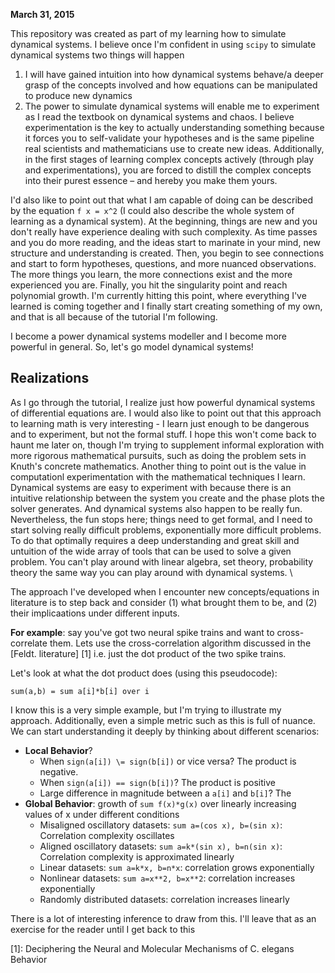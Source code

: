 **March 31, 2015**

This repository was created as part of my learning how to simulate dynamical systems. I believe once I'm confident in using `scipy` to simulate dynamical systems two things will happen 

1. I will have gained intuition into how dynamical systems behave/a deeper grasp of the concepts involved and how equations can be manipulated to produce new dynamics
2. The power to simulate dynamical systems will enable me to experiment as I read the textbook on dynamical systems and chaos. I believe experimentation is the key to actually understanding something because it forces you to self-validate your hypotheses and is the same pipeline real scientists and mathematicians use to create new ideas. Additionally, in the first stages of learning complex concepts actively (through play and experimentations), you are forced to distill the complex concepts into their purest essence – and hereby you make them yours. 


I'd also like to point out that what I am capable of doing can be described by the equation `f x = x^2` (I could also describe the whole system of learning as a dynamical system). At the beginning, things are new and you don't really have experience dealing with such complexity. As time passes and you do more reading, and the ideas start to marinate in your mind, new structure and understanding is created. Then, you begin to see connections and start to form hypotheses, questions, and more nuanced observations. The more things you learn, the more connections exist and the more experienced you are. Finally, you hit the singularity point and reach polynomial growth. I'm currently hitting this point, where everything I've learned is coming together and I finally start creating something of my own, and that is all because of the tutorial I'm following. 

I become a power dynamical systems modeller and I become more powerful in general. So, let's go model dynamical systems!

## Realizations

As I go through the tutorial, I realize just how powerful dynamical systems of differential equations are. I would also like to point out that this approach to learning math is very interesting - I learn just enough to be dangerous and to experiment, but not the formal stuff. I hope this won't come back to haunt me later on, though I'm trying to supplement informal exploration with more rigorous mathematical pursuits, such as doing the problem sets in Knuth's concrete mathematics. Another thing to point out is the value in computationl experimentation with the mathematical techniques I learn. Dynamical systems are easy to experiment with because there is an intuitive relationship between the system you create and the phase plots the solver generates. And dynamical systems also happen to be really fun. Nevertheless, the fun stops here; things need to get formal, and I need to start solving really difficult problems, exponentially more difficult problems. To do that optimally requires a deep understanding and great skill and untuition of the wide array of tools that can be used to solve a given problem. You can't play around with linear algebra, set theory, probability theory the same way you can play around with dynamical systems. \

The approach I've developed when I encounter new concepts/equations in literature is to step back and consider (1) what brought them to be, and (2) their implicaations under different inputs. 

**For example**: say you've got two neural spike trains and want to cross-correlate them. Lets use the cross-correlation algorithm discussed in the [Feldt. literature] [1] i.e. just the dot product of the two spike trains. 

Let's look at what the dot product does (using this pseudocode): 

`sum(a,b) = sum a[i]*b[i] over i`

I know this is a very simple example, but I'm trying to illustrate my  approach. Additionally, even a simple metric such as this is full of nuance. 
We can start understanding it deeply by thinking about different scenarios: 

+ **Local Behavior**?
    + When `sign(a[i]) \= sign(b[i])` or vice versa? The product is negative. 
    + When `sign(a[i]) == sign(b[i])`? The product is positive
    + Large difference in magnitude between a `a[i]` and `b[i]`? The  
+ **Global Behavior**: growth of `sum f(x)*g(x)` over linearly increasing values of x under different conditions
    + Misaligned oscillatory datasets: `sum a=(cos x), b=(sin x)`: Correlation complexity oscillates
    + Aligned oscillatory datasets: `sum a=k*(sin x), b=n(sin x)`: Correlation complexity is approximated linearly
    + Linear datasets: `sum a=k*x, b=n*x`: correlation grows exponentially
    + Nonlinear datasets: `sum a=x**2, b=x**2`: correlation increases exponentially
    + Randomly distributed datasets: correlation increases linearly 

There is a lot of interesting inference to draw from this. I'll leave that as an exercise for the reader until I get back to this


[1]: Deciphering the Neural and Molecular Mechanisms of C. elegans Behavior

